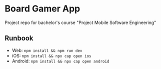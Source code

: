 # Board Gamer App

Project repo for bachelor's course "Project Mobile Software Engineering"

## Runbook

- Web: `npm install && npm run dev`
- iOS: `npm install && npx cap open ios`
- Android: `npm install && npx cap open android`